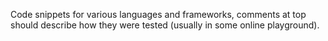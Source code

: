 Code snippets for various languages and frameworks, comments at top should describe how they were tested (usually in some online playground).